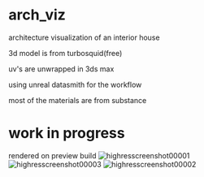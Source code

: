 # arch_viz
architecture visualization of an interior house

3d model is from turbosquid(free) 

uv's are unwrapped in 3ds max

using unreal datasmith for the workflow 

most of the materials are from substance

# work in progress

rendered on preview build 
![highresscreenshot00001](https://user-images.githubusercontent.com/43022435/53590103-0e828700-3bb7-11e9-917f-194adb37905b.png)
![highresscreenshot00003](https://user-images.githubusercontent.com/43022435/53590159-2a862880-3bb7-11e9-9db6-e7551db23d8b.png)
![highresscreenshot00002](https://user-images.githubusercontent.com/43022435/53590175-3540bd80-3bb7-11e9-800e-31435420e8c6.png)
